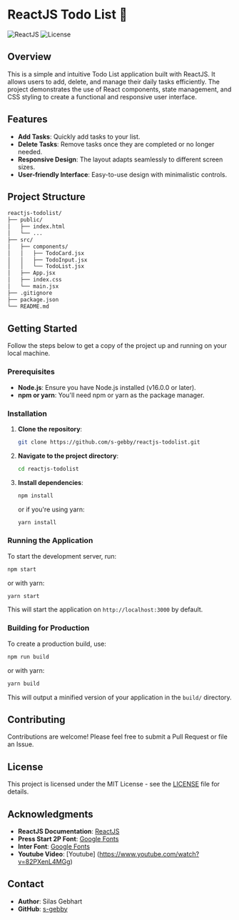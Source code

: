 # ReactJS Todo List 📝

![ReactJS](https://img.shields.io/badge/ReactJS-18.2.0-blue.svg)
![License](https://img.shields.io/github/license/s-gebby/reactjs-todolist.svg)

## Overview

This is a simple and intuitive Todo List application built with ReactJS. It allows users to add, delete, and manage their daily tasks efficiently. The project demonstrates the use of React components, state management, and CSS styling to create a functional and responsive user interface.

## Features

- **Add Tasks**: Quickly add tasks to your list.
- **Delete Tasks**: Remove tasks once they are completed or no longer needed.
- **Responsive Design**: The layout adapts seamlessly to different screen sizes.
- **User-friendly Interface**: Easy-to-use design with minimalistic controls.

## Project Structure

```bash
reactjs-todolist/
├── public/
│   ├── index.html
│   └── ...
├── src/
│   ├── components/
│   │   ├── TodoCard.jsx
│   │   ├── TodoInput.jsx
│   │   └── TodoList.jsx
│   ├── App.jsx
│   ├── index.css
│   └── main.jsx
├── .gitignore
├── package.json
└── README.md
```

## Getting Started

Follow the steps below to get a copy of the project up and running on your local machine.

### Prerequisites

- **Node.js**: Ensure you have Node.js installed (v16.0.0 or later).
- **npm or yarn**: You'll need npm or yarn as the package manager.

### Installation

1. **Clone the repository**:
   ```bash
   git clone https://github.com/s-gebby/reactjs-todolist.git
   ```
2. **Navigate to the project directory**:
   ```bash
   cd reactjs-todolist
   ```
3. **Install dependencies**:
   ```bash
   npm install
   ```
   or if you're using yarn:
   ```bash
   yarn install
   ```

### Running the Application

To start the development server, run:

```bash
npm start
```

or with yarn:

```bash
yarn start
```

This will start the application on `http://localhost:3000` by default.

### Building for Production

To create a production build, use:

```bash
npm run build
```

or with yarn:

```bash
yarn build
```

This will output a minified version of your application in the `build/` directory.

## Contributing

Contributions are welcome! Please feel free to submit a Pull Request or file an Issue.

## License

This project is licensed under the MIT License - see the [LICENSE](LICENSE) file for details.

## Acknowledgments

- **ReactJS Documentation**: [ReactJS](https://reactjs.org/docs/getting-started.html)
- **Press Start 2P Font**: [Google Fonts](https://fonts.google.com/specimen/Press+Start+2P)
- **Inter Font**: [Google Fonts](https://fonts.google.com/specimen/Inter)
- **Youtube Video**: [Youtube] (https://www.youtube.com/watch?v=82PXenL4MGg)

## Contact

- **Author**: Silas Gebhart
- **GitHub**: [s-gebby](https://github.com/s-gebby)
